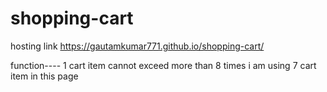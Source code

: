 # shopping-cart


hosting link   https://gautamkumar771.github.io/shopping-cart/

function----
1 cart item cannot exceed more than 8 times i am using 7 cart item in this page 

